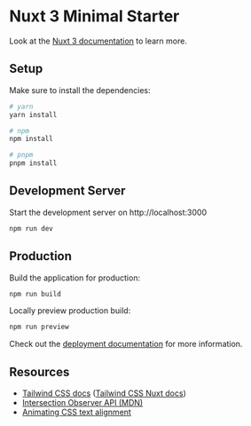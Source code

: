 # Nuxt 3 Minimal Starter

Look at the [Nuxt 3 documentation](https://nuxt.com/docs/getting-started/introduction) to learn more.

## Setup

Make sure to install the dependencies:

```bash
# yarn
yarn install

# npm
npm install

# pnpm
pnpm install
```

## Development Server

Start the development server on http://localhost:3000

```bash
npm run dev
```

## Production

Build the application for production:

```bash
npm run build
```

Locally preview production build:

```bash
npm run preview
```

Check out the [deployment documentation](https://nuxt.com/docs/getting-started/deployment) for more information.

## Resources

-   [Tailwind CSS docs](https://tailwindcss.com/docs/responsive-design) ([Tailwind CSS Nuxt docs](https://tailwindcss.nuxt.dev/getting-started/options))
-   [Intersection Observer API (MDN)](https://developer.mozilla.org/en-US/docs/Web/API/Intersection_Observer_API)
-   [Animating CSS text alignment](https://aheadcreative.co.uk/articles/animating-css-text-alignment/)
